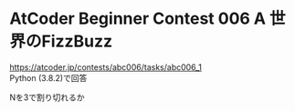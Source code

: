 # AtCoder Beginner Contest 006 A 世界のFizzBuzz  
https://atcoder.jp/contests/abc006/tasks/abc006_1  
Python (3.8.2)で回答  

Nを3で割り切れるか

